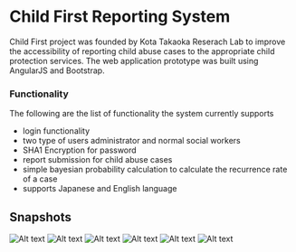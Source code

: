 # Child First Reporting System

Child First project was founded by Kota Takaoka Reserach Lab to improve the accessibility of reporting child abuse cases to the appropriate child protection services. The web application prototype was built using AngularJS and Bootstrap. 

### Functionality

The following are the list of functionality the system currently supports

* login functionality
 * two type of users administrator and normal social workers
 * SHA1 Encryption for password
* report submission for child abuse cases
* simple bayesian probability calculation to calculate the recurrence rate of a case
* supports Japanese and English language

## Snapshots
![Alt text](https://cloud.githubusercontent.com/assets/5497102/13767314/15f44c24-eaa4-11e5-9c84-9b2dfbf9f32e.png "")
![Alt text](https://cloud.githubusercontent.com/assets/5497102/13767318/16088770-eaa4-11e5-8967-f58eda0022d9.png "")
![Alt text](https://cloud.githubusercontent.com/assets/5497102/13767315/15f820f6-eaa4-11e5-91f8-95738251930e.png "")
![Alt text](https://cloud.githubusercontent.com/assets/5497102/13767320/160cf120-eaa4-11e5-8e41-d993557731be.png "")
![Alt text](https://cloud.githubusercontent.com/assets/5497102/13767316/15ffb0c8-eaa4-11e5-90c3-24764b2c361f.png "")
![Alt text](https://cloud.githubusercontent.com/assets/5497102/13767319/160a2eae-eaa4-11e5-9471-d95bdbf7ac6a.png "")
